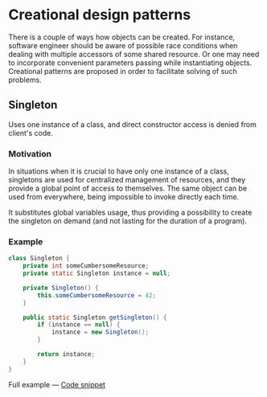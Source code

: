 # Creational design patterns

There is a couple of ways how objects can be created. For instance, software
engineer should be aware of possible race conditions when dealing with multiple
accessors of some shared resource. Or one may need to incorporate convenient
parameters passing while instantiating objects. Creational patterns are
proposed in order to facilitate solving of such problems.

## Singleton

Uses one instance of a class, and direct constructor access is denied from
client's code.

### Motivation

In situations when it is crucial to have only one instance of a class,
singletons are used for centralized management of resources, and they provide
a global point of access to themselves. The same object can be used from
everywhere, being impossible to invoke directly each time.

It substitutes global variables usage, thus providing a possibility to create
the singleton on demand (and not lasting for the duration of a program).

### Example

```java
class Singleton {
    private int someCumbersomeResource;
    private static Singleton instance = null;

    private Singleton() {
        this.someCumbersomeResource = 42;
    }

    public static Singleton getSingleton() {
        if (instance == null) {
            instance = new Singleton();
        }

        return instance;
    }
}
```

Full example &mdash; [Code snippet](SingletonExample.java)

